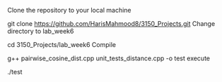Clone the repository to your local machine

  git clone https://github.com/HarisMahmood8/3150_Projects.git
Change directory to lab_week6

   cd 3150_Projects/lab_week6
Compile

  g++ pairwise_cosine_dist.cpp  unit_tests_distance.cpp -o test
execute

   ./test
